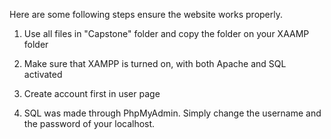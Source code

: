 Here are some following steps ensure the website works properly.

1. Use all files in "Capstone" folder and copy the folder on your XAAMP folder

2. Make sure that XAMPP is turned on, with both Apache and SQL activated

3. Create account first in user page

4. SQL was made through PhpMyAdmin. Simply change the username and the password of your localhost. 
